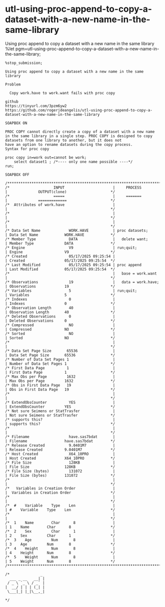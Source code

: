 # utl-using-proc-append-to-copy-a-dataset-with-a-new-name-in-the-same-library
Using proc append to copy a dataset with a new name in the same library
    %let pgm=utl-using-proc-append-to-copy-a-dataset-with-a-new-name-in-the-same-library;

    %stop_submission;

    Using proc append to copy a dataset with a new name in the same library

    Problem

      Copy work.have to work.want fails with proc copy

    github
    https://tinyurl.com/3pzm6yw2
    https://github.com/rogerjdeangelis/utl-using-proc-append-to-copy-a-dataset-with-a-new-name-in-the-same-library

    SOAPBOX ON

    PROC COPY cannot directly create a copy of a dataset with a new name
    in the same library in a single step. PROC COPY is designed to copy
    datasets from one library to another, but it does not
    have an option to rename datasets during the copy process.
    Syntax for proc copy

    proc copy in=work out=cannot be work;
        select dataset1 ; /*---- only one name possible ----*/
    run;

    SOAPBOX OFF

    /***********************************************************************************************************************/
    /*                    INPUT                      |     PROCESS         |              OUTPUT(clone)                    */
    /*                    =====                      |     =======         |              =============                    */
    /*  Attributes of work.have                      |                     |                                               */
    /*                                               |                     |                                               */
    /*                                               |                     |                                               */
    /* Data Set Name             WORK.HAVE           | proc datasets;      | Data Set Name            WORK.HAVE            */
    /* Member Type               DATA                |   delete want;      | Member Type              DATA                 */
    /* Engine                    V9                  | run;quit;           | Engine                   V9                   */
    /* Created                   05/17/2025 09:25:54 |                     | Created                  05/17/2025 09:25:54  */
    /* Last Modified             05/17/2025 09:25:54 | proc append         | Last Modified            05/17/2025 09:25:54  */
    /*                                               |   base = work.want  |                                               */
    /* Observations              19                  |   data = work.have; | Observations             19                   */
    /* Variables                 5                   | run;quit;           | Variables                5                    */
    /* Indexes                   0                   |                     | Indexes                  0                    */
    /* Observation Length        40                  |                     | Observation Length       40                   */
    /* Deleted Observations      0                   |                     | Deleted Observations     0                    */
    /* Compressed                NO                  |                     | Compressed               NO                   */
    /* Sorted                    NO                  |                     | Sorted                   NO                   */
    /*                                               |                     |                                               */
    /* Data Set Page Size       65536                |                     | Data Set Page Size       65536                */
    /* Number of Data Set Pages 1                    |                     | Number of Data Set Pages 1                    */
    /* First Data Page          1                    |                     | First Data Page          1                    */
    /* Max Obs per Page         1632                 |                     | Max Obs per Page         1632                 */
    /* Obs in First Data Page   19                   |                     | Obs in First Data Page   19                   */
    /*                                               |                     |                                               */
    /* ExtendObsCounter          YES                 |                     | ExtendObsCounter         YES                  */
    /* Not sure Seimens or StatTrasfer               |                     | Not sure Seimens or StatTrasfer               */
    /* supports this?                                |                     | supports this?                                */
    /*                                               |                     |                                               */
    /* Filename                  have.sas7bdat       |                     | Filename                 have.sas7bdat        */
    /* Release Created           9.0401M7            |                     | Release Created          9.0401M7             */
    /* Host Created              X64_10PRO           |                     | Host Created             X64_10PRO            */
    /* File Size                 128KB               |                     | File Size                128KB                */
    /* File Size (bytes)         131072              |                     | File Size (bytes)        131072               */
    /*                                               |                     |                                               */
    /*   Variables in Creation Order                 |                     |  Variables in Creation Order                  */
    /*                                               |                     |                                               */
    /*  #    Variable    Type    Len                 |                     | #    Variable    Type    Len                  */
    /*                                               |                     |                                               */
    /*  1    Name        Char      8                 |                     | 1    Name        Char      8                  */
    /*  2    Sex         Char      1                 |                     | 2    Sex         Char      1                  */
    /*  3    Age         Num       8                 |                     | 3    Age         Num       8                  */
    /*  4    Height      Num       8                 |                     | 4    Height      Num       8                  */
    /*  5    Weight      Num       8                 |                     | 5    Weight      Num       8                  */
    /***********************************************************************************************************************/

    /*              _
      ___ _ __   __| |
     / _ \ `_ \ / _` |
    |  __/ | | | (_| |
     \___|_| |_|\__,_|

    */
